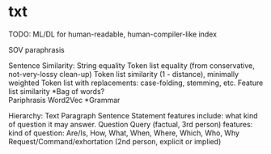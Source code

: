 # txt
TODO:
ML/DL for human-readable, human-compiler-like index


SOV paraphrasis

Sentence Similarity:
    String equality
    Token list equality (from conservative, not-very-lossy clean-up)
    Token list similarity (1 - distance), minimally weighted
    Token list with replacements: case-folding, stemming, etc.
    Feature list similarity
    *Bag of words?  
    Pariphrasis
    Word2Vec
    *Grammar

Hierarchy:
  Text
    Paragraph
      Sentence
        Statement
          features include: what kind of question it may answer.
        Question
          Query (factual, 3rd person)
            features:
              kind of question: Are/Is, How, What, When, Where, Which, Who, Why
          Request/Command/exhortation (2nd person, explicit or implied)
